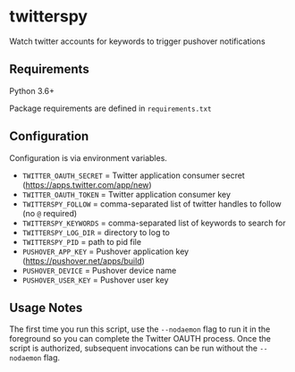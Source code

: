 # twitterspy

Watch twitter accounts for keywords to trigger pushover notifications

## Requirements

Python 3.6+

Package requirements are defined in `requirements.txt`

## Configuration

Configuration is via environment variables.

* `TWITTER_OAUTH_SECRET` = Twitter application consumer secret (https://apps.twitter.com/app/new)
* `TWITTER_OAUTH_TOKEN` = Twitter application consumer key
* `TWITTERSPY_FOLLOW` = comma-separated list of twitter handles to follow (no `@` required)
* `TWITTERSPY_KEYWORDS` = comma-separated list of keywords to search for
* `TWITTERSPY_LOG_DIR` = directory to log to
* `TWITTERSPY_PID` = path to pid file
* `PUSHOVER_APP_KEY` = Pushover application key (https://pushover.net/apps/build)
* `PUSHOVER_DEVICE` = Pushover device name
* `PUSHOVER_USER_KEY` = Pushover user key

## Usage Notes

The first time you run this script, use the `--nodaemon` flag to run it in the foreground so
you can complete the Twitter OAUTH process. Once the script is authorized, subsequent
invocations can be run without the `--nodaemon` flag.
